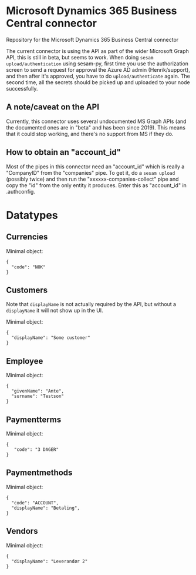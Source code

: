 # Microsoft Dynamics 365 Business Central connector
Repository for the Microsoft Dynamics 365 Business Central connector

The current connector is using the API as part of the wider Microsoft Graph API, this is still in beta, but seems to work. When doing `sesam upload/authentication` using sesam-py, first time you use the authorization screen to send a request for approval the Azure AD admin (Henrik/support), and then after it's approved, you have to do `upload/authenticate` again. The second time, all the secrets should be picked up and uploaded to your node successfully. 

A note/caveat on the API
------------------------

Currently, this connector uses several undocumented MS Graph APIs (and the documented ones are in "beta" and has been since 2019).
This means that it could stop working, and there's no support from MS if they do.

How to obtain an "account_id"
-----------------------------

Most of the pipes in this connector need an "account_id" which is really a "CompanyID" from the "companies" pipe.
To get it, do a `sesam upload` (possibly twice) and then run the "xxxxxx-companies-collect" pipe and copy the "id" 
from the only entity  it produces. Enter this as "account_id" in .authconfig.


# Datatypes
## Currencies
Minimal object:
```
{
  "code": "NOK"
}
```

## Customers
Note that ``displayName`` is not actually required by the API, but without a ``displayName`` it will not show up in the UI.

Minimal object:
```
{
  "displayName": "Some customer"
}
```

## Employee
Minimal object:
```
{
  "givenName": "Ante",
  "surname": "Testson"
}
```

## Paymentterms
Minimal object:
```
{
   "code": "3 DAGER"
}
```

## Paymentmethods
Minimal object:
```
{
  "code": "ACCOUNT",
  "displayName": "Betaling",
}
```

## Vendors
Minimal object:
```
{
  "displayName": "Leverandør 2"
}
```


